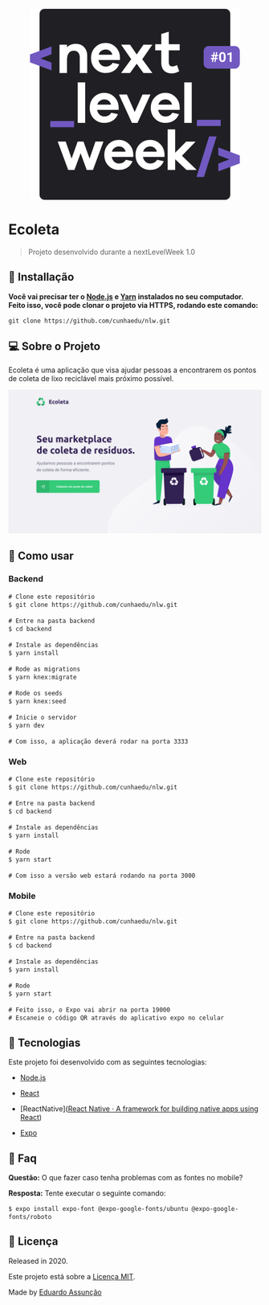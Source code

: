 <p align="center">
   <img src=".github/logo.svg"/>
</p>

# Ecoleta

> Projeto desenvolvido durante a nextLevelWeek 1.0

## :construction_worker: Installação

**Você vai precisar ter o [Node.js](https://nodejs.org/en/download/) e [Yarn](https://yarnpkg.com/) instalados no seu computador. Feito isso, você pode clonar o projeto via HTTPS, rodando este comando:** 

```
git clone https://github.com/cunhaedu/nlw.git
```

## :computer: Sobre o Projeto

Ecoleta é uma aplicação que visa ajudar pessoas a encontrarem os pontos de coleta de lixo reciclável mais próximo possível.

<p align="center">
   <img src=".github/ecoleta.svg"/>
</p>

## :runner: Como usar

### Backend

```
# Clone este repositório
$ git clone https://github.com/cunhaedu/nlw.git

# Entre na pasta backend
$ cd backend

# Instale as dependências
$ yarn install

# Rode as migrations
$ yarn knex:migrate

# Rode os seeds
$ yarn knex:seed

# Inicie o servidor
$ yarn dev

# Com isso, a aplicação deverá rodar na porta 3333
```



### Web

```
# Clone este repositório
$ git clone https://github.com/cunhaedu/nlw.git

# Entre na pasta backend
$ cd backend

# Instale as dependências
$ yarn install

# Rode 
$ yarn start

# Com isso a versão web estará rodando na porta 3000
```



### Mobile

```
# Clone este repositório
$ git clone https://github.com/cunhaedu/nlw.git

# Entre na pasta backend
$ cd backend

# Instale as dependências
$ yarn install

# Rode 
$ yarn start

# Feito isso, o Expo vai abrir na porta 19000
# Escaneie o código QR através do aplicativo expo no celular
```



## :rocket:  Tecnologias



Este projeto foi desenvolvido com as seguintes tecnologias:



* [Node.js](https://nodejs.org/en/download/)

* [React](https://pt-br.reactjs.org/)

* [ReactNative]([React Native · A framework for building native apps using React](https://reactnative.dev/))

* [Expo](https://expo.io/)



## :postbox: Faq



**Questão:** O que fazer caso tenha problemas com as fontes no mobile?

**Resposta:** Tente executar o seguinte comando:

```
$ expo install expo-font @expo-google-fonts/ubuntu @expo-google-fonts/roboto
```



## :closed_book: Licença

Released in 2020.

Este projeto está sobre a [Licença MIT](https://github.com/cunhaedu/nlw/tree/master/LICENSE).

Made by [Eduardo Assunção](https://github.com/cunhaedu)
